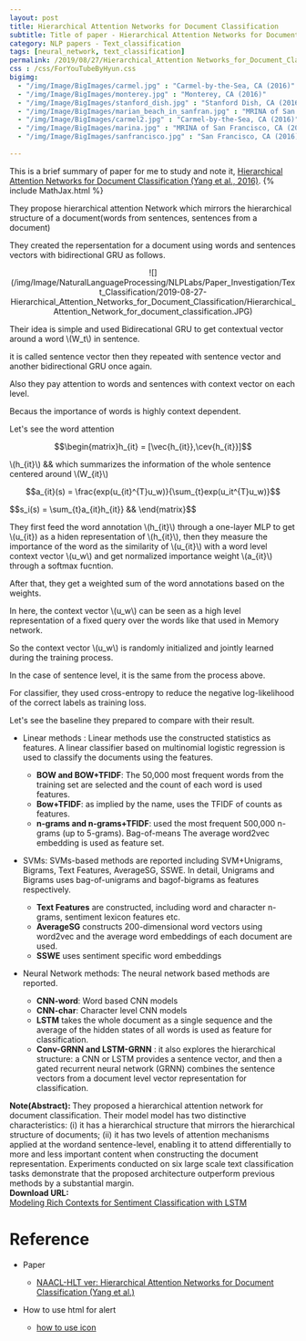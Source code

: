 ```yaml
---
layout: post
title: Hierarchical Attention Networks for Document Classification
subtitle: Title of paper - Hierarchical Attention Networks for Document Classification
category: NLP papers - Text_classification
tags: [neural_network, text_classification]
permalink: /2019/08/27/Hierarchical_Attention Networks_for_Document_Classification/
css : /css/ForYouTubeByHyun.css
bigimg: 
  - "/img/Image/BigImages/carmel.jpg" : "Carmel-by-the-Sea, CA (2016)"
  - "/img/Image/BigImages/monterey.jpg" : "Monterey, CA (2016)"
  - "/img/Image/BigImages/stanford_dish.jpg" : "Stanford Dish, CA (2016)"
  - "/img/Image/BigImages/marian_beach_in_sanfran.jpg" : "MRINA of San Francisco, CA (2016)"
  - "/img/Image/BigImages/carmel2.jpg" : "Carmel-by-the-Sea, CA (2016)"
  - "/img/Image/BigImages/marina.jpg" : "MRINA of San Francisco, CA (2016)"
  - "/img/Image/BigImages/sanfrancisco.jpg" : "San Francisco, CA (2016)"
  
---
```


This is a brief summary of paper for me to study and note it, [Hierarchical Attention Networks for Document Classification (Yang et al., 2016)](https://www.aclweb.org/anthology/N16-1174). 
{% include MathJax.html %}

They propose hierarchical attention Network which mirrors the hierarchical structure of a document(words from sentences, sentences from a document)

They created the repersentation for a document using words and sentences vectors with bidirectional GRU as follows.

<p align="center">
![](/img/Image/NaturalLanguageProcessing/NLPLabs/Paper_Investigation/Text_Classification/2019-08-27-Hierarchical_Attention_Networks_for_Document_Classification/Hierarchical_Attention_Network_for_document_classification.JPG)
</p>

Their idea is simple and used Bidirecational GRU to get contextual vector around a word \\(W_t\\) in sentence.

it is called sentence vector then they repeated with sentence vector and another bidirectional GRU once again.

Also they pay attention to words and sentences with context vector on each level.

Becaus the importance of words is highly context dependent.

Let's see the word attention 


$$\begin{matrix}h_{it} = [\vec{h_{it}},\cev{h_{it}}]$$

\\(h_{it}\\) && which summarizes the information of the whole sentence centered around \\(W_{it}\\)

$$a_{it}(s) = \frac{exp(u_{it}^{T}u_w)}{\sum_{t}exp(u_it^{T}u_w)}$$

$$s_i(s) = \sum_{t}a_{it}h_{it}} &&  \end{matrix}$$

They first feed the word annotation \\(h_{it}\\) through a one-layer MLP to get  \\(u_{it}\) as a hiden representation of  \\(h_{it}\\), then they measure the importance of the word as the similarity of \\(u_{it}\\) with a word level context vector  \\(u_w\\) and get normalized importance weight  \\(a_{it}\\) through a softmax fucntion.

After that, they get a weighted sum of the word annotations based on the weights.

In here, the context vector \\(u_w\\) can be seen as a high level representation of a fixed query over the words like that used in Memory network.

So the context vector  \\(u_w\\) is randomly initialized and jointly learned during the training process.

In the case of sentence level, it is the same from the process above. 

For classifier, they used cross-entropy to reduce the negative log-likelihood of the correct labels as training loss.

Let's see the baseline they prepared to compare with their result. 

- Linear methods : Linear methods use the constructed statistics as features. A linear classifier based on multinomial logistic regression is used to classify the documents using the features.
  - **BOW and BOW+TFIDF**: The 50,000 most frequent words from the training set are selected and the count of each word is used features.
  - **Bow+TFIDF**: as implied by the name, uses the TFIDF of counts as features. 
  - **n-grams and n-grams+TFIDF**: used the most frequent 500,000 n-grams (up to 5-grams). Bag-of-means The average word2vec embedding is used as feature set.
 
- SVMs: SVMs-based methods are reported including SVM+Unigrams, Bigrams, Text Features, AverageSG, SSWE. In detail, Unigrams and Bigrams uses bag-of-unigrams and bagof-bigrams as features respectively. 
  - **Text Features** are constructed, including word and character n-grams, sentiment lexicon features etc.
  - **AverageSG** constructs 200-dimensional word vectors using word2vec and the average word embeddings of each document are used.
  - **SSWE** uses sentiment specific word embeddings

- Neural Network methods: The neural network based methods are reported.
  - **CNN-word**: Word based CNN models
  - **CNN-char**: Character level CNN models
  - **LSTM** takes the whole document as a single sequence and the average of the hidden states of all words is used as feature for classification.
  - **Conv-GRNN and LSTM-GRNN** : it also explores the hierarchical structure: a CNN or LSTM provides a sentence vector, and then a gated recurrent neural network (GRNN) combines the sentence vectors from a document level vector representation for classification.


<div class="alert alert-info" role="alert"><i class="fa fa-info-circle"></i> <b>Note(Abstract): </b>
They proposed a hierarchical attention network for document classification. Their model model has two distinctive characteristics: (i) it has a hierarchical structure that mirrors the hierarchical structure of documents; (ii) it has two levels of attention mechanisms applied at the wordand sentence-level, enabling it to attend differentially to more and less important content when constructing the document representation. Experiments conducted on six large scale text classification tasks demonstrate that the proposed architecture outperform previous methods by a substantial margin.
</div>
    
<div class="alert alert-success" role="alert"><i class="fa fa-paperclip fa-lg"></i> <b>Download URL: </b><br>
  <a href="https://arxiv.org/abs/1605.01478">Modeling Rich Contexts for Sentiment Classification with LSTM</a>
</div>

# Reference 

- Paper 
  - [NAACL-HLT ver: Hierarchical Attention Networks for Document Classification (Yang et al.)](https://www.aclweb.org/anthology/N16-1174)
  
  
- How to use html for alert
  - [how to use icon](http://idratherbewriting.com/documentation-theme-jekyll/mydoc_icons.html)




























